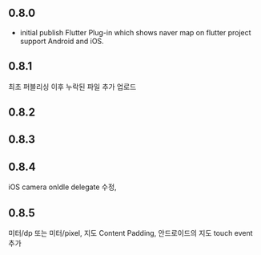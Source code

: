 ## 0.8.0
- initial publish
Flutter Plug-in which shows naver map on flutter project support Android and iOS.


## 0.8.1
최초 퍼블리싱 이후 누락된 파일 추가 업로드

## 0.8.2

## 0.8.3

## 0.8.4
iOS camera onIdle delegate 수정,

## 0.8.5
미터/dp 또는 미터/pixel, 지도 Content Padding, 안드로이드의 지도 touch event 추가